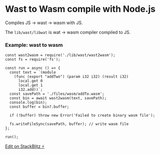 # Wast to Wasm compile with Node.js

Compiles JS -> wast -> wasm with JS.

The `lib/wast/libwat` is wat -> wasm compiler compiled to JS.

### Example: wast to wasm

```
const wast2wasm = require('./lib/wast/wast2wasm');
const fs = require('fs');

const run = async () => {
  const text = `(module
    (func (export "addTwo") (param i32 i32) (result i32)
      local.get 0
      local.get 1
      i32.add))`;
  const savePath = './files/wasm/addTo.wasm';
  const bin = await wast2wasm(text, savePath);
  console.log(bin);
  const buffer = bin?.buffer;

  if (!buffer) throw new Error('Failed to create binary wasm file');

  fs.writeFileSync(savePath, buffer); // write wasm file
};

run();
```

[Edit on StackBlitz ⚡️](https://stackblitz.com/edit/node-w8cssv)
